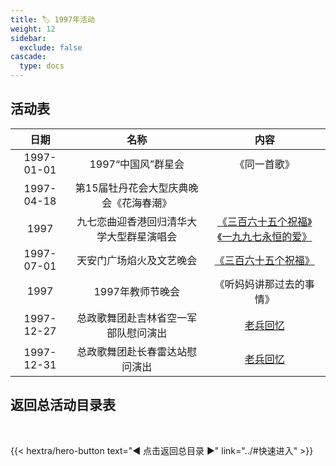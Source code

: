 ```yaml
---
title: 🏷️ 1997年活动
weight: 12
sidebar:
  exclude: false
cascade:
  type: docs
---
```


## 活动表

|日期|名称|内容|
|:-----:|:-----:|:-----:|
|1997-01-01|1997“中国风”群星会|《同一首歌》|
|1997-04-18|第15届牡丹花会大型庆典晚会《花海春潮》||
|1997|九七恋曲迎香港回归清华大学大型群星演唱会|[《三百六十五个祝福》《一九九七永恒的爱》](../1997/199707/#九七恋曲迎香港回归清华大学大型群星演唱会)|
|1997-07-01|天安门广场焰火及文艺晚会|[《三百六十五个祝福》](../1997/199707/#天安门广场焰火及文艺晚会)|
|1997|1997年教师节晚会|《听妈妈讲那过去的事情》|
|1997-12-27|总政歌舞团赴吉林省空一军部队慰问演出|[老兵回忆](https://www.meipian.cn/4j0nnrt9)|
|1997-12-31|总政歌舞团赴长春雷达站慰问演出|[老兵回忆](https://www.meipian.cn/4j0nnrt9)|



## 返回总活动目录表

<br>

{{< hextra/hero-button text="◀ 点击返回总目录 ▶" link="../#快速进入" >}}